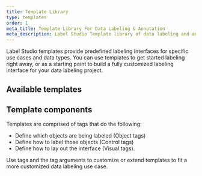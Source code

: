 ```yaml
---
title: Template Library
type: templates
order: 1
meta_title: Template Library For Data Labeling & Annotation
meta_description: Label Studio Template library of data labeling and annotation configurations for various data types.
---
```


Label Studio templates provide predefined labeling interfaces for specific use cases and data types. You can use templates to get started labeling right away, or as a starting point to build a fully customized labeling interface for your data labeling project.

## Available templates





## Template components

Templates are comprised of tags that do the following:
- Define which objects are being labeled (Object tags)
- Define how to label those objects (Control tags)
- Define how to lay out the interface (Visual tags). 

Use tags and the tag arguments to customize or extend templates to fit a more customized data labeling use case.